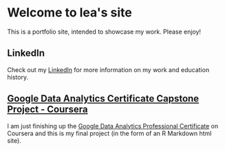 # Welcome to lea's site
This is a portfolio site, intended to showcase my work. Please enjoy!

## LinkedIn
Check out my [LinkedIn](https://www.linkedin.com/in/leabowman38/) for more information on my work and education history.

## [Google Data Analytics Certificate Capstone Project - Coursera](https://leab38.github.io/cyclistic_capstone_google_cert/)
I am just finishing up the [Google Data Analytics Professional Certificate](https://www.coursera.org/professional-certificates/google-data-analytics) on Coursera and this is my final project (in the form of an R Markdown html site).

<div data-iframe-width="150" data-iframe-height="270" data-share-badge-id="0a34a245-0cf1-42d1-bee3-2e41379ee030" data-share-badge-host="https://www.credly.com"></div><script type="text/javascript" async src="//cdn.credly.com/assets/utilities/embed.js"></script>
